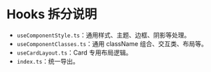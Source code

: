 # Hooks 拆分说明

- `useComponentStyle.ts`：通用样式、主题、边框、阴影等处理。
- `useComponentClasses.ts`：通用 className 组合、交互类、布局等。
- `useCardLayout.ts`：Card 专用布局逻辑。
- `index.ts`：统一导出。
